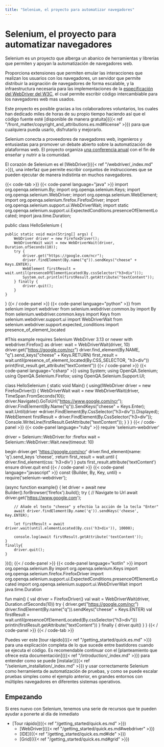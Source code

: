 ```yaml
---
title: "Selenium, el proyecto para automatizar navegadores"
---
```


# Selenium, el proyecto para automatizar navegadores

Selenium es un proyecto que alberga un abanico de herramientas y librerías que
permiten y apoyan la automatización de navegadores web.

Proporciona extensiones que permiten emular las interacciones que realizan los
usuarios con los navegadores, un servidor que permite distribuir la asignación
de navegadores de forma escalable, y la infraestructura necesaria para las 
implementaciones de la [especificación del WebDriver del W3C](//www.w3.org/TR/webdriver/), 
el cual permite escribir código intercambiable para los navegadores web mas usados.

Este proyecto es posible gracias a los colaboradores voluntarios, los cuales
han dedicado miles de horas de su propio tiempo haciendo así que el código fuente
esté [disponible de manera gratuita]({{< ref "/front_matter/copyright_and_attributions.es.md#license" >}})
para que cualquiera pueda usarlo, disfrutarlo y mejorarlo.

Selenium conecta a proveedores de navegadores web, ingenieros y entusiastas para 
promover un debate abierto sobre la automatización de plataformas web.
El proyecto organiza [una conferencia anual](//seleniumconf.com/) con el fin de
enseñar y nutrir a la comunidad.

El corazón de Selenium es el [WebDriver]({{< ref "/webdriver/_index.md" >}}), una
interfaz que permite escribir conjuntos de instrucciones que se pueden ejecutar de
manera indistinta en muchos navegadores.

{{< code-tab >}}
  {{< code-panel language="java" >}}
import org.openqa.selenium.By;
import org.openqa.selenium.Keys;
import org.openqa.selenium.WebDriver;
import org.openqa.selenium.WebElement;
import org.openqa.selenium.firefox.FirefoxDriver;
import org.openqa.selenium.support.ui.WebDriverWait;
import static org.openqa.selenium.support.ui.ExpectedConditions.presenceOfElementLocated;
import java.time.Duration;

public class HelloSelenium {

    public static void main(String[] args) {
        WebDriver driver = new FirefoxDriver();
        WebDriverWait wait = new WebDriverWait(driver, Duration.ofSeconds(10));
        try {
            driver.get("https://google.com/ncr");
            driver.findElement(By.name("q")).sendKeys("cheese" + Keys.ENTER);
            WebElement firstResult = wait.until(presenceOfElementLocated(By.cssSelector("h3>div")));
            System.out.println(firstResult.getAttribute("textContent"));
        } finally {
            driver.quit();
        }
    }
}
  {{< / code-panel >}}
  {{< code-panel language="python" >}}
from selenium import webdriver
from selenium.webdriver.common.by import By
from selenium.webdriver.common.keys import Keys
from selenium.webdriver.support.ui import WebDriverWait
from selenium.webdriver.support.expected_conditions import presence_of_element_located

#This example requires Selenium WebDriver 3.13 or newer
with webdriver.Firefox() as driver:
    wait = WebDriverWait(driver, 10)
    driver.get("https://google.com/ncr")
    driver.find_element(By.NAME, "q").send_keys("cheese" + Keys.RETURN)
    first_result = wait.until(presence_of_element_located(By.CSS_SELECTOR, "h3>div"))
    print(first_result.get_attribute("textContent"))
  {{< / code-panel >}}
  {{< code-panel language="csharp" >}}
using System;
using OpenQA.Selenium;
using OpenQA.Selenium.Firefox;
using OpenQA.Selenium.Support.UI;

class HelloSelenium {
  static void Main() {
    using(IWebDriver driver = new FirefoxDriver()) {
      WebDriverWait wait = new WebDriverWait(driver, TimeSpan.FromSeconds(10));
      driver.Navigate().GoToUrl("https://www.google.com/ncr");
      driver.FindElement(By.Name("q")).SendKeys("cheese" + Keys.Enter);
      wait.Until(driver =>driver.FindElement(By.CssSelector("h3>div")).Displayed);
      IWebElement firstResult = driver.FindElement(By.CssSelector("h3>div"));
      Console.WriteLine(firstResult.GetAttribute("textContent"));
    }
  }
}
  {{< / code-panel >}}
  {{< code-panel language="ruby" >}}
require 'selenium-webdriver'

driver = Selenium::WebDriver.for :firefox
wait = Selenium::WebDriver::Wait.new(timeout: 10)

begin
  driver.get 'https://google.com/ncr'
  driver.find_element(name: 'q').send_keys 'cheese', :return
  first_result = wait.until { driver.find_element(css: 'h3>div') }
  puts first_result.attribute('textContent')
ensure
  driver.quit
end
  {{< / code-panel >}}
  {{< code-panel language="javascript" >}}
const {Builder, By, Key, until} = require('selenium-webdriver');

(async function example() {
    let driver = await new Builder().forBrowser('firefox').build();
    try {
        // Navigate to Url
        await driver.get('https://www.google.com');

        // Añade el texto "cheese" y efectúa la acción de la tecla "Enter"
        await driver.findElement(By.name('q')).sendKeys('cheese', Key.ENTER);

        let firstResult = await driver.wait(until.elementLocated(By.css('h3>div')), 10000);

        console.log(await firstResult.getAttribute('textContent'));
    }
    finally{
        driver.quit();
    }
})();
  {{< / code-panel >}}
  {{< code-panel language="kotlin" >}}
import org.openqa.selenium.By
import org.openqa.selenium.Keys
import org.openqa.selenium.firefox.FirefoxDriver
import org.openqa.selenium.support.ui.ExpectedConditions.presenceOfElementLocated
import org.openqa.selenium.support.ui.WebDriverWait
import java.time.Duration

fun main() {
    val driver = FirefoxDriver()
    val wait = WebDriverWait(driver, Duration.ofSeconds(10))
    try {
        driver.get("https://google.com/ncr")
        driver.findElement(By.name("q")).sendKeys("cheese" + Keys.ENTER)
        val firstResult = wait.until(presenceOfElementLocated(By.cssSelector("h3>div")))
        println(firstResult.getAttribute("textContent"))
    } finally {
        driver.quit()
    }
}
  {{< / code-panel >}}
{{< / code-tab >}}


Puedes ver este [tour rápido]({{< ref "/getting_started/quick.es.md" >}}) para una 
explicación completa de lo que sucede entre bastidores cuando se ejecuta el código.
Es recomendable continuar con el 
[planteamiento que ofrece esta documentación]({{< ref "/introduction/_index.md" >}})
para entender como se puede [instalar]({{< ref "/selenium_installation/_index.md" >}})
y usar correctamente Selenium como herramienta de automatización de pruebas, y como se
puede escalar pruebas simples como el ejemplo anterior, en grandes entornos con múltiples
navegadores en diferentes sistemas operativos.

## Empezando

Si eres nuevo con Selenium, tenemos una serie de
recursos que te pueden ayudar a ponerte al día de inmediato

* [Tour rápido]({{< ref "/getting_started/quick.es.md" >}})
  * [WebDriver]({{< ref "/getting_started/quick.es.md#webdriver" >}})
  * [IDE]({{< ref "/getting_started/quick.es.md#ide" >}})
  * [Grid]({{< ref "/getting_started/quick.es.md#grid" >}})

